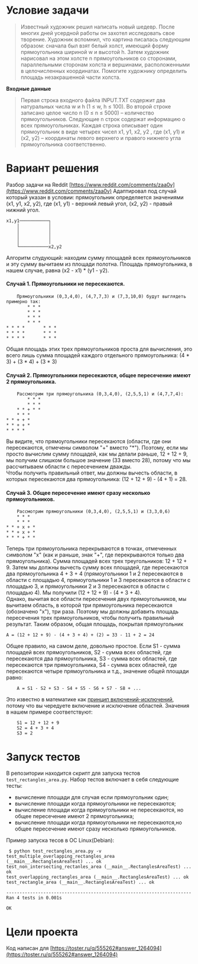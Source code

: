 # Условие задачи

> Известный художник решил написать новый шедевр. После многих дней усердной работы он захотел исследовать свое творение. Художник вспомнил, что картина писалась следующим образом: сначала был взят белый холст, имеющий форму прямоугольника шириной w и высотой h. Затем художник нарисовал на этом холсте n прямоугольников со сторонами, параллельными сторонам холста и вершинами, расположенными в целочисленных координатах. Помогите художнику определить площадь незакрашенной части холста.  

**Входные данные**

> Первая строка входного файла INPUT.TXT содержит два натуральных числа w и h (1 ≤ w, h ≤ 100). Во второй строке записано целое число n (0 ≤ n ≤ 5000) – количество прямоугольников. Следующие n строк содержат информацию о всех прямоугольниках. Каждая строка описывает один прямоугольник в виде четырех чисел x1, y1, x2, y2 , где (x1, y1) и (x2, y2) – координаты левого верхнего и правого нижнего угла прямоугольника соответственно.  

# Вариант решения

Разбор задачи на Reddit  [https://www.reddit.com/comments/zaa0v](https://www.reddit.com/comments/zaa0v)
Адаптировал под случай который указан в условии:
прямоугольник определяется значениями (x1, y1, x2, y2), где (x1, y1) - верхний левый угол, (x2, y2) - правый нижний угол. 
```
x1,y1───────────┐
    │           │
    │           │
    │           │
    │           │
    └───────────x2,y2
```
Алгоритм слудующий: находим сумму площадей всех прямоугольников и эту сумму вычитаем из площади полотна. 
Площадь прямоугольника, в нашем случае, равна  (x2 - x1) * (y1 - y2). 

#### Случай 1. Прямоугольники не пересекаются.
```
    Прямоугольники (0,3,4,0), (4,7,7,3) и (7,3,10,0) будут выглядеть примерно так:
        * * * 
        * * * 
        * * *
        * * *
* * * *       * * *
* * * *       * * *
* * * *       * * *
```
Общая площадь этих трех прямоугольников проста для вычисления, это всего лишь сумма площадей каждого отдельного прямоугольника: (4 * 3) + (3 * 4) + (3 * 3)

#### Случай 2. Прямоугольники пересекаются, общее пересечение имеют 2 прямоугольника.
```
    Рассмотрим три прямоугольника (0,3,4,0), (2,5,5,1) и (4,7,7,4):
        * * * 
        * * * 
    * * + * * 
    * * *     
* * + + *      
* * + + *      
* * * *  
```
Вы видите, что прямоугольники пересекаются (области, где они пересекаются, отмечены символом "+" вместо "*"). Поэтому, если мы просто вычислим сумму площадей, как мы делали раньше, 12 + 12 + 9, мы получим слишком большое значение (33 вместо 28), потому что мы рассчитываем области с пересечением дважды.  
Чтобы получить правильный ответ, мы должны вычесть области, в которых пересекаются два прямоугольника: (12 + 12 + 9) - (4 + 1) = 28.  

#### Случай 3. Общее пересечение имеют сразу несколько прямоугольников.
```
    Рассмотрим прямоугольники (0,3,4,0), (2,5,5,1) и (3,3,0,6)
    * * *
    * * *     
* * + x + *      
* * + x + *   
* * * + * *   
```
Теперь три прямоугольника перекрываются в точках, отмеченных символом "x" (как и раньше, знак "+", где перекрываются только два прямоугольника).  Сумма площадей всех трех треугольников: 12 + 12 + 9. Затем мы должны вычесть сумму всех площадей, где пересекаются два прямоугольника 4 + 3 + 4 (прямоугольники 1 и 2 пересекаются в области с площадью 4, прямоугольники 1 и 3 пересекаются в области с площадью 3, и прямоугольники 2 и 3 пересекаются в области с площадью 4). Мы получили (12 + 12 + 9) - (4 + 3 + 4).  
Однако, вычитая все области пересечения двух прямоугольников, мы вычитаем область, в которой три прямоугольника пересекаются (обозначено "x"), три раза.  Поэтому мы должны добавить площадь пересечения трех прямоугольников, чтобы получить правильный результат. Таким образом, общая площадь, покрытая прямоугольник
```
A = (12 + 12 + 9) - (4 + 3 + 4) + (2) = 33 - 11 + 2 = 24
```
   Общее правило, на самом деле, довольно простое. Если S1 - сумма площадей всех прямоугольников, S2 - сумма всех областей, где пересекаются два прямоугольника, S3 - сумма всех областей, где пересекаются три прямоугольника, S4 - сумма всех областей, где пересекаются четыре прямоугольника и т.д., значение общей площади равно:  
```
    A = S1 - S2 + S3 - S4 + S5 - S6 + S7 - S8 + ...
```
Это известно в математике как [принцип включений-исключений](https://ru.wikipedia.org/wiki/%D0%A4%D0%BE%D1%80%D0%BC%D1%83%D0%BB%D0%B0_%D0%B2%D0%BA%D0%BB%D1%8E%D1%87%D0%B5%D0%BD%D0%B8%D0%B9-%D0%B8%D1%81%D0%BA%D0%BB%D1%8E%D1%87%D0%B5%D0%BD%D0%B8%D0%B9), потому что вы чередуете включение и исключение областей. Значения в нашем примере соответствуют:
```
    S1 = 12 + 12 + 9 
    S2 = 4 + 3 + 4  
    S3 = 2
```

# Запуск тестов
В репозитории находится скрипт для запуска тестов ```test_rectangles_area.py```. 
Набор тестов включает в себя следующие тесты:  
- вычисление площади для случая если прямоугольник один;
- вычисление площади когда прямоугольники не пересекаются;
- вычисление площади когда прямоугольники не пересекаются, но общее пересечение имеют 2 прямоугольника;
- вычисление площади когда прямоугольники не пересекаются,но общее пересечение имеют сразу несколько прямоугольников. 

Пример запуска тесов в OC Linux(Debian):

```
 $ python test_rectangles_area.py -v
test_multiple_overlapping_rectangles_area (__main__.RectanglesAreaTest) ... ok
test_non_intersecting_rectanles_area (__main__.RectanglesAreaTest) ... ok
test_overlapping_rectangles_area (__main__.RectanglesAreaTest) ... ok
test_rectangle_area (__main__.RectanglesAreaTest) ... ok

----------------------------------------------------------------------
Ran 4 tests in 0.001s

OK
```

# Цели проекта

Код написан для [https://toster.ru/q/555262#answer_1264094](https://toster.ru/q/555262#answer_1264094)